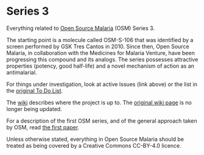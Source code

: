 # Series 3
Everything related to [Open Source Malaria](http://opensourcemalaria.org/) (OSM) Series 3. 

The starting point is a molecule called OSM-S-106 that was identified by a screen performed by GSK Tres Cantos in 2010. Since then, Open Source Malaria, in collaboration with the Medicines for Malaria Venture, have been progressing this compound and its analogs. The series possesses attractive properties (potency, good half-life) and a novel mechanism of action as an antimalarial.

For things under investigation, look at active Issues (link above) or the list in the [original To Do List](https://github.com/OpenSourceMalaria/OSM_To_Do_List/issues?q=is%3Aopen).

The [wiki](https://github.com/OpenSourceMalaria/Series3/wiki) describes where the project is up to. The [original wiki page](https://openwetware.org/wiki/OpenSourceMalaria:GSK_Amino-thienopyrimidine_Series) is no longer being updated.  

For a description of the first OSM series, and of the general approach taken by OSM, read [the first paper](http://pubs.acs.org/doi/full/10.1021/acscentsci.6b00086).

Unless otherwise stated, everything in Open Source Malaria should be treated as being covered by a Creative Commons CC-BY-4.0 licence.
